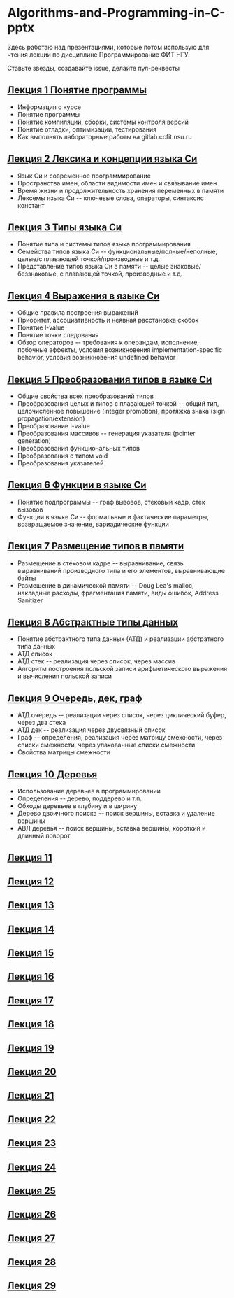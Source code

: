 # Algorithms-and-Programming-in-C-pptx

Здесь работаю над презентациями, которые потом использую для чтения лекции по дисциплине Программирование ФИТ НГУ.

Ставьте звезды, создавайте issue, делайте пул-реквесты

## [Лекция 1 Понятие программы](https://github.com/Evgueni-Petrov-aka-espetrov/Algorithms-and-Programming-in-C-pptx/blob/master/01%20Понятие%20программы.pptx)
* Информация о курсе
* Понятие программы
* Понятие компиляции, сборки, системы контроля версий
* Понятие отладки, оптимизации, тестирования
* Как выполнять лабораторные работы на gitlab.ccfit.nsu.ru

## [Лекция 2 Лексика и концепции языка Си](https://github.com/Evgueni-Petrov-aka-espetrov/Algorithms-and-Programming-in-C-pptx/blob/master/02.5%20Лексика%20и%20концепции%20языка%20Си.pptx)
* Язык Си и современное программирование
* Пространства имен, области видимости имен и связывание имен
* Время жизни и продолжительность хранения переменных в памяти
* Лексемы языка Си -- ключевые слова, операторы, синтаксис констант

## [Лекция 3 Типы языка Си](https://github.com/Evgueni-Petrov-aka-espetrov/Algorithms-and-Programming-in-C-pptx/blob/master/03.5%20Типы%20языка%20С.pptx)
* Понятие типа и системы типов языка программирования
* Семейства типов языка Си -- функциональные/полные/неполные, целые/с плавающей точкой/производные и т.д.
* Представление типов языка Си в памяти -- целые знаковые/беззнаковые, с плавающей точкой, производные и т.д.

## [Лекция 4 Выражения в языке Си](https://github.com/Evgueni-Petrov-aka-espetrov/Algorithms-and-Programming-in-C-pptx/blob/master/04%20Выражения.pptx)
* Общие правила построения выражений
* Приоритет, ассоциативность и неявная расстановка скобок
* Понятие l-value
* Понятие точки следования
* Обзор операторов -- требования к операндам, исполнение, побочные эффекты, условия возникновения implementation-specific behavior, условия возникновения undefined behavior

## [Лекция 5 Преобразования типов в языке Си](https://github.com/Evgueni-Petrov-aka-espetrov/Algorithms-and-Programming-in-C-pptx/blob/master/03.75%20Преобразования%20типов.pptx)
* Общие свойства всех преобразований типов
* Преобразования целых и типов с плавающей точкой -- общий тип, целочисленное повышение (integer promotion), протяжка знака (sign propagation/extension)
* Преобразование l-value
* Преобразования массивов -- генерация указателя (pointer generation)
* Преобразования функциональных типов
* Преобразования с типом void
* Преобразования указателей

## [Лекция 6 Функции в языке Си](https://github.com/Evgueni-Petrov-aka-espetrov/Algorithms-and-Programming-in-C-pptx/blob/master/05%20Функции.pptx)
* Понятие подпрограммы -- граф вызовов, стековый кадр, стек вызовов
* Функции в языке Си -- формальные и фактические параметры, возвращаемое значение, вариадические функции

## [Лекция 7 Размещение типов в памяти](https://github.com/Evgueni-Petrov-aka-espetrov/Algorithms-and-Programming-in-C-pptx/blob/master/06.5%20Размещение%20типов%20в%20памяти.pptx)
* Размещение в стековом кадре -- выравнивание, связь выравниваний производного типа и его элементов, выравнивающие байты
* Размещение в динамической памяти -- Doug Lea's malloc, накладные расходы, фрагментация памяти, виды ошибок, Address Sanitizer

## [Лекция 8 Абстрактные типы данных](https://github.com/Evgueni-Petrov-aka-espetrov/Algorithms-and-Programming-in-C-pptx/blob/master/08%20Списки.pptx)
* Понятие абстрактного типа данных (АТД) и реализации абстратного типа данных
* АТД список
* АТД стек -- реализация через список, через массив
* Алгоритм построения польской записи арифметического выражения и вычисления польской записи

## [Лекция 9 Очередь, дек, граф](https://github.com/Evgueni-Petrov-aka-espetrov/Algorithms-and-Programming-in-C-pptx/blob/master/09%20Списки%20%28окончание%29%20Графы.pptx)
* АТД очередь -- реализации через список, через циклический буфер, через два стека
* АТД дек -- реализация через двусвязный список
* Граф -- определения, реализация через матрицу смежности, через списки смежности, через упакованные списки смежности
* Свойства матрицы смежности

## [Лекция 10 Деревья](https://github.com/Evgueni-Petrov-aka-espetrov/Algorithms-and-Programming-in-C-pptx/blob/master/11%20Деревья.pptx)
* Использование деревьев в программировании
* Определения -- дерево, поддерево и т.п.
* Обходы деревьев в глубину и в ширину
* Дерево двоичного поиска -- поиск вершины, вставка и удаление вершины
* АВЛ деревья -- поиск вершины, вставка вершины, короткий и длинный поворот

## [Лекция 11]()

## [Лекция 12]()

## [Лекция 13]()

## [Лекция 14]()

## [Лекция 15]()

## [Лекция 16]()

## [Лекция 17]()

## [Лекция 18]()

## [Лекция 19]()

## [Лекция 20]()

## [Лекция 21]()

## [Лекция 22]()

## [Лекция 23]()

## [Лекция 24]()

## [Лекция 25]()

## [Лекция 26]()

## [Лекция 27]()

## [Лекция 28]()

## [Лекция 29]()
